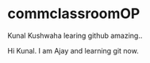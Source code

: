 # commclassroomOP

Kunal Kushwaha learing github amazing..

Hi Kunal. I am Ajay and learning git now.
